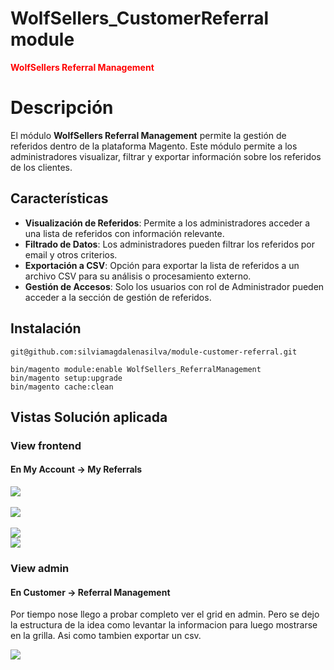 # WolfSellers_CustomerReferral module

<font color='red'>**WolfSellers Referral Management** </font>
# Descripción
El módulo **WolfSellers Referral Management** permite la gestión de referidos dentro de la plataforma Magento. Este módulo permite a los administradores visualizar, filtrar y exportar información sobre los referidos de los clientes.

## Características

- **Visualización de Referidos**: Permite a los administradores acceder a una lista de referidos con información relevante.
- **Filtrado de Datos**: Los administradores pueden filtrar los referidos por email y otros criterios.
- **Exportación a CSV**: Opción para exportar la lista de referidos a un archivo CSV para su análisis o procesamiento externo.
- **Gestión de Accesos**: Solo los usuarios con rol de Administrador pueden acceder a la sección de gestión de referidos.

## Instalación

```
git@github.com:silviamagdalenasilva/module-customer-referral.git
```

```
bin/magento module:enable WolfSellers_ReferralManagement
bin/magento setup:upgrade
bin/magento cache:clean
```


## Vistas Solución aplicada ##

### View frontend ###
#### En My Account -> My Referrals ####

<img src="http://imgfz.com/i/uDExQhK.png" />
<br/><br/>
<img src="http://imgfz.com/i/KiLxkQy.png" />
<br/><br/>
<img src="http://imgfz.com/i/L67UGKc.png" />
<br/>
<img src="http://imgfz.com/i/G1x76PZ.png" />

### View admin ###
#### En Customer -> Referral Management ####

Por tiempo nose llego a probar completo ver el grid en admin. Pero se dejo la estructura de la idea como levantar la informacion para luego mostrarse en la grilla. Asi como tambien exportar un csv.

<img src="http://imgfz.com/i/sX1Nu3F.png" />
<br/>

